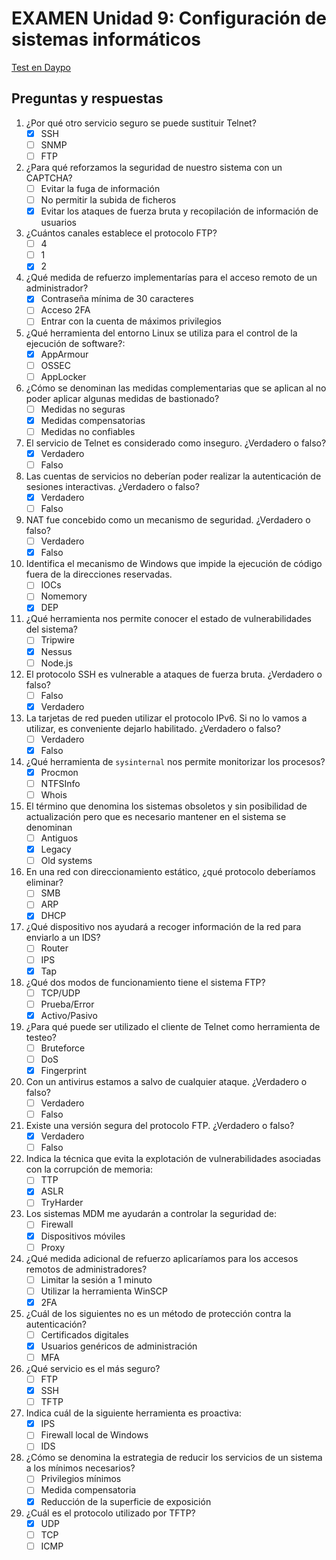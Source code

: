 # EXAMEN Unidad 9: Configuración de sistemas informáticos

[Test en Daypo](https://www.daypo.com/br-9.html)

## Preguntas y respuestas

1. ¿Por qué otro servicio seguro se puede sustituir Telnet?
	- [x] SSH
	- [ ] SNMP
	- [ ] FTP

2. ¿Para qué reforzamos la seguridad de nuestro sistema con un CAPTCHA?
	- [ ] Evitar la fuga de información
	- [ ] No permitir la subida de ficheros
	- [x] Evitar los ataques de fuerza bruta y recopilación de información de usuarios

3. ¿Cuántos canales establece el protocolo FTP?
	- [ ] 4
	- [ ] 1
	- [x] 2

4. ¿Qué medida de refuerzo implementarías para el acceso remoto de un administrador?
	- [x] Contraseña mínima de 30 caracteres
	- [ ] Acceso 2FA
	- [ ] Entrar con la cuenta de máximos privilegios

5. ¿Qué herramienta del entorno Linux se utiliza para el control de la ejecución de software?:
	- [x] AppArmour
	- [ ] OSSEC
	- [ ] AppLocker

6. ¿Cómo se denominan las medidas complementarias que se aplican al no poder aplicar algunas medidas de bastionado?
	- [ ] Medidas no seguras
	- [x] Medidas compensatorias
	- [ ] Medidas no confiables

7. El servicio de Telnet es considerado como inseguro. ¿Verdadero o falso?
	- [x] Verdadero
	- [ ] Falso

8. Las cuentas de servicios no deberían poder realizar la autenticación de sesiones interactivas. ¿Verdadero o falso?
	- [x] Verdadero
	- [ ] Falso

9. NAT fue concebido como un mecanismo de seguridad. ¿Verdadero o falso?
	- [ ] Verdadero
	- [x] Falso

10. Identifica el mecanismo de Windows que impide la ejecución de código fuera de la direcciones reservadas.
	- [ ] IOCs
	- [ ] Nomemory
	- [x] DEP

11. ¿Qué herramienta nos permite conocer el estado de vulnerabilidades del sistema?
	- [ ] Tripwire
	- [x] Nessus
	- [ ] Node.js

12. El protocolo SSH es vulnerable a ataques de fuerza bruta. ¿Verdadero o falso?
	- [ ] Falso
	- [x] Verdadero

13. La tarjetas de red pueden utilizar el protocolo IPv6. Si no lo vamos a utilizar, es conveniente dejarlo habilitado. ¿Verdadero o falso?
	- [ ] Verdadero
	- [x] Falso

14. ¿Qué herramienta de `sysinternal` nos permite monitorizar los procesos?
	- [x] Procmon
	- [ ] NTFSInfo
	- [ ] Whois

15. El término que denomina los sistemas obsoletos y sin posibilidad de actualización pero que es necesario mantener en el sistema se denominan
	- [ ] Antiguos
	- [x] Legacy
	- [ ] Old systems

16. En una red con direccionamiento estático, ¿qué protocolo deberíamos eliminar?
	- [ ] SMB
	- [ ] ARP
	- [x] DHCP

17. ¿Qué dispositivo nos ayudará a recoger información de la red para enviarlo a un IDS?
	- [ ] Router
	- [ ] IPS
	- [x] Tap

18. ¿Qué dos modos de funcionamiento tiene el sistema FTP?
	- [ ] TCP/UDP
	- [ ] Prueba/Error
	- [x] Activo/Pasivo

19. ¿Para qué puede ser utilizado el cliente de Telnet como herramienta de testeo?
	- [ ] Bruteforce
	- [ ] DoS
	- [x] Fingerprint

20. Con un antivirus estamos a salvo de cualquier ataque. ¿Verdadero o falso?
	- [ ] Verdadero
	- [ ] Falso

21. Existe una versión segura del protocolo FTP. ¿Verdadero o falso?
	- [x] Verdadero
	- [ ] Falso

22. Indica la técnica que evita la explotación de vulnerabilidades asociadas con la corrupción de memoria:
	- [ ] TTP
	- [x] ASLR
	- [ ] TryHarder

23. Los sistemas MDM me ayudarán a controlar la seguridad de:
	- [ ] Firewall
	- [x] Dispositivos móviles
	- [ ] Proxy

24. ¿Qué medida adicional de refuerzo aplicaríamos para los accesos remotos de administradores?
	- [ ] Limitar la sesión a 1 minuto
	- [ ] Utilizar la herramienta WinSCP
	- [x] 2FA

25. ¿Cuál de los siguientes no es un método de protección contra la autenticación?
	- [ ] Certificados digitales
	- [x] Usuarios genéricos de administración
	- [ ] MFA

26. ¿Qué servicio es el más seguro?
	- [ ] FTP
	- [x] SSH
	- [ ] TFTP

27. Indica cuál de la siguiente herramienta es proactiva:
	- [x] IPS
	- [ ] Firewall local de Windows
	- [ ] IDS

28. ¿Cómo se denomina la estrategia de reducir los servicios de un sistema a los mínimos necesarios?
	- [ ] Privilegios mínimos
	- [ ] Medida compensatoria
	- [x] Reducción de la superficie de exposición

29. ¿Cuál es el protocolo utilizado por TFTP?
	- [x] UDP
	- [ ] TCP
	- [ ] ICMP